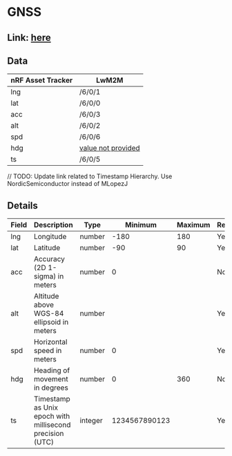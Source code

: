 # GNSS

## Link: [here](https://github.com/NordicSemiconductor/asset-tracker-cloud-docs/blob/saga/docs/cloud-protocol/Reported.ts)

## Data

| nRF Asset Tracker | LwM2M                                                                     |
| ----------------- | ------------------------------------------------------------------------- |
| lng               | /6/0/1                                                                    |
| lat               | /6/0/0                                                                    |
| acc               | /6/0/3                                                                    |
| alt               | /6/0/2                                                                    |
| spd               | /6/0/6                                                                    |
| hdg               | [value not provided](../adr/009-nrf-asset-tracker-values-not-provided.md) |
| ts                | /6/0/5                                                                    |

// TODO: Update link related to Timestamp Hierarchy. Use NordicSemiconductor
instead of MLopezJ

## Details

| Field | Description                                              | Type    | Minimum       | Maximum | Required |
| ----- | -------------------------------------------------------- | ------- | ------------- | ------- | -------- |
| lng   | Longitude                                                | number  | -180          | 180     | Yes      |
| lat   | Latitude                                                 | number  | -90           | 90      | Yes      |
| acc   | Accuracy (2D 1-sigma) in meters                          | number  | 0             |         | No       |
| alt   | Altitude above WGS-84 ellipsoid in meters                | number  |               |         | Yes      |
| spd   | Horizontal speed in meters                               | number  | 0             |         | Yes      |
| hdg   | Heading of movement in degrees                           | number  | 0             | 360     | No       |
| ts    | Timestamp as Unix epoch with millisecond precision (UTC) | integer | 1234567890123 |         | Yes      |
